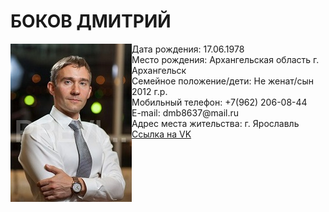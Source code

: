 <h1>БОКОВ ДМИТРИЙ</h1>
<p><img src="1_MG_3769.jpg" align="left">
Дата рождения: 17.06.1978
	<br>Место рождения: Архангельская область г. Архангельск
	<br>Семейное положение/дети: Не женат/сын 2012 г.р.
	<br>Мобильный телефон: +7(962) 206-08-44
	<br>E-mail: dmb8637@mail.ru
	<br>Адрес места жительства: г. Ярославль
	<br><a HREF="https://vk.com/id32994005">Ссылка на VK</a>
</p>

